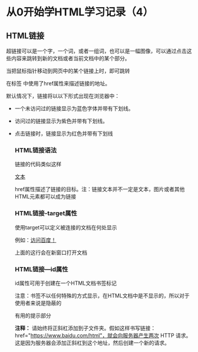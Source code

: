 # 从0开始学HTML学习记录（4）

## HTML链接

超链接可以是一个字，一个词，或者一组词，也可以是一幅图像，可以通过点击这些内容来跳转到新的文档或者当前文档中的某个部分。

当把鼠标指针移动到网页中的某个链接上时，即可跳转

在标签<a> 中使用了href属性来描述链接的地址。

默认情况下，链接将以以下形式出现在浏览器中：

- 一个未访问过的链接显示为蓝色字体并带有下划线。

- 访问过的链接显示为紫色并带有下划线。

- 点击链接时，链接显示为红色并带有下划线

  ### HTML链接语法

  链接的代码类似这样

  <a href="url">文本</a>

  href属性描述了链接的目标。注：链接文本并不一定是文本，图片或者其他HTML元素都可以成为链接

  ### HTML链接-target属性

  使用target可以定义被连接的文档在何处显示

  例如：<a href="https://www.baidu.com/" target="_blank">访问百度！</a>

  上面的这行会在新窗口打开文档

  ### HTML链接—id属性

  id属性可用于创建在一个HTML文档书签标记

  注意：书签不以任何特殊的方式显示，在HTML文档中是不显示的，所以对于使用者来说是隐蔽的

  <a id="tips">有用的提示部分

  **注释：** 请始终将正斜杠添加到子文件夹。假如这样书写链接：href="https://www.baidu.com/html"，就会向服务器产生两次 HTTP 请求。这是因为服务器会添加正斜杠到这个地址，然后创建一个新的请求。

